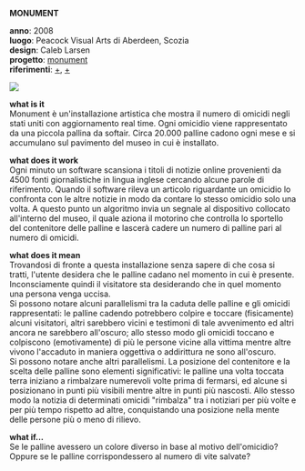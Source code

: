**MONUMENT**

**anno**: 2008 <br>
**luogo**: Peacock Visual Arts di Aberdeen, Scozia <br>
**design**: Caleb Larsen <br>
**progetto**: [monument](http://caleblarsen.com/monument/) <br>
**riferimenti**: [+](http://webcache.googleusercontent.com/search?q=cache:http://www.podcast-directory.co.uk/episodes/monument-if-it-bleeds-it-leads-caleb-larsen-15152482.html&gws_rd=cr&dcr=0&ei=mt28Wua3KMOVkwWy2LCIDg), [+](https://instintopoetico.wordpress.com/2016/05/22/monument-caleb-larsen/)


![](http://i0.wp.com/caleblarsen.com/wordpress/wp-content/uploads/2013/01/CalebLarsen_03.jpg)


**what is it** <br>
Monument è un'installazione artistica che mostra il numero di omicidi negli stati uniti con aggiornamento real time. Ogni omicidio viene rappresentato da una piccola pallina da softair. Circa 20.000 palline cadono ogni mese e si accumulano sul pavimento del museo in cui è installato.


**what does it work** <br>
Ogni minuto un software scansiona i titoli di notizie online provenienti da 4500 fonti giornalistiche in lingua inglese cercando alcune parole di riferimento. Quando il software rileva un articolo riguardante un omicidio lo confronta con le altre notizie in modo da contare lo stesso omicidio solo una volta. A questo punto un algoritmo invia un segnale al dispositivo collocato all'interno del museo, il quale aziona il motorino che controlla lo sportello del contenitore delle palline e lascerà cadere un numero di palline pari al numero di omicidi. 


**what does it mean** <br>
Trovandosi di fronte a questa installazione senza sapere di che cosa si tratti, l'utente desidera che le palline cadano nel momento in cui è presente. Inconsciamente quindi il visitatore sta desiderando che in quel momento una persona venga uccisa. <br>
Si possono notare alcuni parallelismi tra la caduta delle palline e gli omicidi rappresentati: le palline cadendo potrebbero colpire e toccare (fisicamente) alcuni visitatori, altri sarebbero vicini e testimoni di tale avvenimento ed altri ancora ne sarebbero all'oscuro; allo stesso modo gli omicidi toccano e colpiscono (emotivamente) di più le persone vicine alla vittima mentre altre vivono l'accaduto in maniera oggettiva o addirittura ne sono all'oscuro. <br>
Si possono notare anche altri parallelismi. La posizione del contenitore e la scelta delle palline sono elementi significativi: le palline una volta toccata terra iniziano a rimbalzare numerevoli volte prima di fermarsi, ed alcune si posizionano in punti più visibili mentre altre in punti più nascosti. Allo stesso modo la notizia di determinati omicidi "rimbalza" tra i notiziari per più volte e per più tempo rispetto ad altre, conquistando una posizione nella mente delle persone più o meno di rilievo.


**what if...** <br>
Se le palline avessero un colore diverso in base al motivo dell'omicidio? <br>
Oppure se le palline corrispondessero al numero di vite salvate? 

